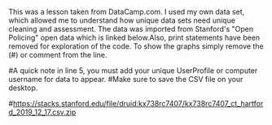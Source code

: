 This was a lesson taken from DataCamp.com. I used my own data set, which allowed me to understand how unique data sets need unique cleaning and assessment. The data was imported from Stanford's "Open Policing" open data which is linked below.Also, print statements have been removed for exploration of the code. To show the graphs simply remove the (#) or comment from the line. 

#A quick note in line 5, you must add your unique UserProfile or computer username for data to appear. 
#Make sure to save the CSV file on your desktop.

#https://stacks.stanford.edu/file/druid:kx738rc7407/kx738rc7407_ct_hartford_2019_12_17.csv.zip
